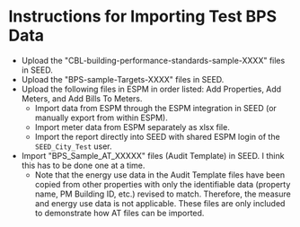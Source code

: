 # Instructions for Importing Test BPS Data

- Upload the "CBL-building-performance-standards-sample-XXXX" files in SEED.
- Upload the "BPS-sample-Targets-XXXX" files in SEED.
- Upload the following files in ESPM in order listed: Add Properties, Add Meters, and Add Bills To Meters.
  - Import data from ESPM through the ESPM integration in SEED (or manually export from within ESPM).
  - Import meter data from ESPM separately as xlsx file.
  - Import the report directly into SEED with shared ESPM login of the `SEED_City_Test` user.
- Import "BPS_Sample_AT_XXXXX" files (Audit Template) in SEED. I think this has to be done one at a time.
  - Note that the energy use data in the Audit Template files have been copied from other properties with only the identifiable data (property name, PM Building ID, etc.) revised to match. Therefore, the measure and energy use data is not applicable. These files are only included to demonstrate how AT files can be imported.
